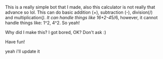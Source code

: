 This is a really simple bot that I made, also this calculator is not really that advance so lol.
This can do basic addition (+), subtraction (-), division(/) and multiplication(*).
It can handle things like 16+2-4*5/6, however, it cannot handle things like: 1^2, 4^2. So yeah!

Why did I make this? I got bored, OK?
Don't ask :)

Have fun!                 

yeah i'll update it
